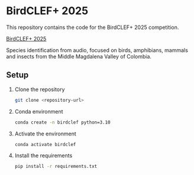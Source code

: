 # BirdCLEF+ 2025

This repository contains the code for the BirdCLEF+ 2025 competition. 


[BirdCLEF+ 2025](https://www.kaggle.com/competitions/birdclef-2025/overview)

Species identification from audio, focused on birds, amphibians, mammals and insects from the Middle Magdalena Valley of Colombia.


## Setup

1. Clone the repository

    ```bash
    git clone <repository-url>
    ```

2. Conda environment

    ```bash
    conda create -n birdclef python=3.10
    ```

3. Activate the environment

    ```bash
    conda activate birdclef
    ```

4. Install the requirements

    ```bash
    pip install -r requirements.txt
    ```